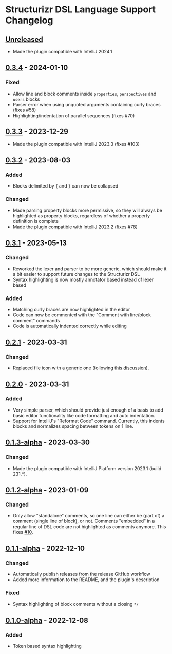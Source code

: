 # Structurizr DSL Language Support Changelog

## [Unreleased]

- Made the plugin compatible with IntelliJ 2024.1

## [0.3.4] - 2024-01-10

### Fixed

- Allow line and block comments inside `properties`, `perspectives` and `users` blocks
- Parser error when using unquoted arguments containing curly braces (fixes #58)
- Highlighting/indentation of parallel sequences (fixes #70)

## [0.3.3] - 2023-12-29

- Made the plugin compatible with IntelliJ 2023.3 (fixes #103)

## [0.3.2] - 2023-08-03

### Added

- Blocks delimited by `{` and `}` can now be collapsed

### Changed

- Made parsing property blocks more permissive, so they will always be highlighted as property blocks, regardless of
  whether a property definition is complete
- Made the plugin compatible with IntelliJ 2023.2 (fixes #78)

## [0.3.1] - 2023-05-13

### Changed

- Reworked the lexer and parser to be more generic, which should make it a bit easier to support future changes to the
  Structurizr DSL
- Syntax highlighting is now mostly annotator based instead of lexer based

### Added

- Matching curly braces are now highlighted in the editor
- Code can now be commented with the "Comment with line/block comment" commands
- Code is automatically indented correctly while editing

## [0.2.1] - 2023-03-31

### Changed

- Replaced file icon with a generic one (following [this discussion](https://github.com/structurizr/dsl/discussions/240#discussioncomment-5488973)).

## [0.2.0] - 2023-03-31

### Added

- Very simple parser, which should provide just enough of a basis to add basic editor functionality like code formatting and auto indentation.
- Support for IntelliJ's "Reformat Code" command. Currently, this indents blocks and normalizes spacing between tokens on 1 line.

## [0.1.3-alpha] - 2023-03-30

### Changed

- Made the plugin compatible with IntelliJ Platform version 2023.1 (build 231.*).

## [0.1.2-alpha] - 2023-01-09

### Changed

- Only allow "standalone" comments, so one line can either be (part of) a comment (single line of block), or not.
  Comments "embedded" in a regular line of DSL code are not highlighted as comments anymore.
  This fixes [#10](https://github.com/dirkgroot/structurizr-dsl-intellij-plugin/issues/10).

## [0.1.1-alpha] - 2022-12-10

### Changed

- Automatically publish releases from the release GitHub workflow
- Added more information to the README, and the plugin's description

### Fixed

- Syntax highlighting of block comments without a closing `*/`

## [0.1.0-alpha] - 2022-12-08

### Added

- Token based syntax highlighting

[Unreleased]: https://github.com/dirkgroot/structurizr-dsl-intellij-plugin/compare/v0.3.4...HEAD
[0.3.4]: https://github.com/dirkgroot/structurizr-dsl-intellij-plugin/compare/v0.3.3...v0.3.4
[0.3.3]: https://github.com/dirkgroot/structurizr-dsl-intellij-plugin/compare/v0.3.2...v0.3.3
[0.3.2]: https://github.com/dirkgroot/structurizr-dsl-intellij-plugin/compare/v0.3.1...v0.3.2
[0.3.1]: https://github.com/dirkgroot/structurizr-dsl-intellij-plugin/compare/v0.2.1...v0.3.1
[0.2.1]: https://github.com/dirkgroot/structurizr-dsl-intellij-plugin/compare/v0.2.0...v0.2.1
[0.2.0]: https://github.com/dirkgroot/structurizr-dsl-intellij-plugin/compare/v0.1.3-alpha...v0.2.0
[0.1.3-alpha]: https://github.com/dirkgroot/structurizr-dsl-intellij-plugin/compare/v0.1.2-alpha...v0.1.3-alpha
[0.1.2-alpha]: https://github.com/dirkgroot/structurizr-dsl-intellij-plugin/compare/v0.1.1-alpha...v0.1.2-alpha
[0.1.1-alpha]: https://github.com/dirkgroot/structurizr-dsl-intellij-plugin/compare/v0.1.0-alpha...v0.1.1-alpha
[0.1.0-alpha]: https://github.com/dirkgroot/structurizr-dsl-intellij-plugin/commits/v0.1.0-alpha
